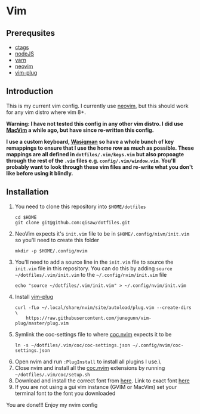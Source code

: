 # Vim

## Prerequsites
* [ctags](https://github.com/universal-ctags/homebrew-universal-ctags)
* [nodeJS](https://github.com/nvm-sh/nvm)
* [yarn](https://yarnpkg.com/lang/en/)
* [neovim](https://neovim.io/)
* [vim-plug](https://github.com/junegunn/vim-plug)


## Introduction
This is my current vim config. I currently use [neovim](https://neovim.io/), but this should work for any vim distro where vim 8+.

**Warning: I have not tested this config in any other vim distro. I did use [MacVim](https://github.com/macvim-dev/macvim) a while ago, but have since re-written this config.**

**I use a custom keyboard, [Wasiqman](https://github.com/qisaw/wasiqman) so have a whole bunch of key remappings to ensure that I use the home row as much as possible.
  These mappings are all defined in `dotfiles/.vim/keys.vim` but also propoagte through the rest of the `.vim` files e.g. `config/.vim/window.vim`. You'll probably want to look through these vim files and re-write what you don't like before using it blindly.**

## Installation
1. You need to clone this repository into `$HOME/dotfiles`
    ~~~
    cd $HOME
    git clone git@github.com:qisaw/dotfiles.git
    ~~~
1. NeoVim expects it's `init.vim` file to be in `$HOME/.config/nivm/init.vim` so you'll need to create this folder
    ~~~
    mkdir -p $HOME/.config/nvim
    ~~~
1. You'll need to add a source line in the `init.vim` file to source the `init.vim` file in this repository. You can do this by adding `source ~/dotfiles/.vim/init.vim` to the `~/.config/nvim/init.vim` file
    ~~~
    echo "source ~/dotfiles/.vim/init.vim" > ~/.config/nvim/init.vim
    ~~~
1. Install [vim-plug](https://github.com/junegunn/vim-plug)
    ~~~
    curl -fLo ~/.local/share/nvim/site/autoload/plug.vim --create-dirs \
        https://raw.githubusercontent.com/junegunn/vim-plug/master/plug.vim
    ~~~
1. Symlink the coc-settings file to where [coc.nvim](https://github.com/neoclide/coc.nvim) expects it to be
    ~~~
    ln -s ~/dotfiles/.vim/coc/coc-settings.json ~/.config/nvim/coc-settings.json
    ~~~
1. Open nvim and run `:PlugInstall` to install all plugins I use.\
1. Close nvim and install all the [coc.nvim](https://github.com/neoclide/coc.nvim) extensions by running `~/dotfiles/.vim/coc/setup.sh`
1. Download and install the correct font from [here](https://github.com/powerline/fonts). Link to exact font [here](https://github.com/powerline/fonts/blob/master/Meslo%20Slashed/Meslo%20LG%20L%20Regular%20for%20Powerline.ttf)
1. If you are not using a gui vim instance (GVIM or MacVim) set your terminal font to the font you downloaded

You are done!!! Enjoy my nvim config

